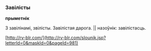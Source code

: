 ### Завілісты
**прыметнік**

З завілінамі, звілісты. Завілістая дарога. || назоўнік: завілістасць.

<a rel="author">[http://rv-blr.com/](http://rv-blr.com/slounik.jsp?letterId=0&maskId=0&pageId=981)</a>
